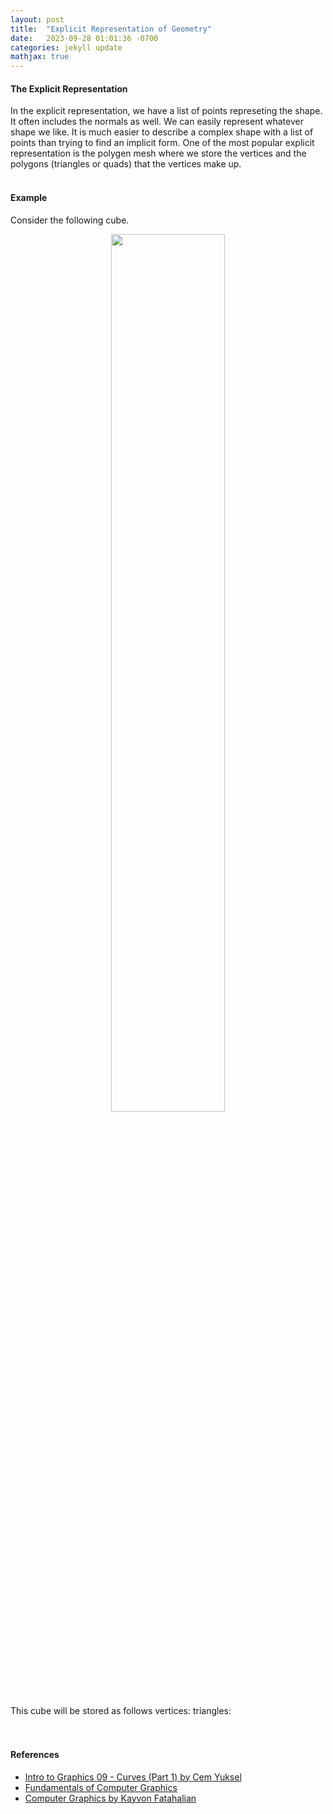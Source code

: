 ```yaml
---
layout: post
title:  "Explicit Representation of Geometry"
date:   2023-09-28 01:01:36 -0700
categories: jekyll update
mathjax: true
---
```

<!------------------------------------------------------------------------------------>
<h4><b>The Explicit Representation</b></h4>
In the explicit representation, we have a list of points represeting the shape. It often includes the normals as well. We can easily represent whatever shape we like. It is much easier to describe a complex shape with a list of points than trying to find an implicit form. One of the most popular explicit representation is the polygen mesh where we store the vertices and the polygons (triangles or quads) that the vertices make up.

<br>
<br>
<!------------------------------------------------------------------------------------>
<h4><b>Example</b></h4>
Consider the following cube.
<p style="text-align:center;"><img src="{{ site.url }}/assets/math/implicit/00.png" width="60%" class="center"></p>
This cube will be stored as follows
vertices:
triangles:

<br>
<!------------------------------------------------------------------------------------>
<br>
<br>
<h4><b>References</b></h4>
<ul>
<li>
<a href="https://www.youtube.com/watch?v=6jjLSkp0Y7I&list=PLplnkTzzqsZTfYh4UbhLGpI5kGd5oW_Hh&index=10&t=535s">Intro to Graphics 09 - Curves (Part 1) by Cem Yuksel</a>
</li>
<li>
<a href="https://www.amazon.com/Fundamentals-Computer-Graphics-Steve-Marschner/dp/1482229390">Fundamentals of Computer Graphics</a>
</li>
<li>
<a href="https://gfxcourses.stanford.edu/cs248a">Computer Graphics by Kayvon Fatahalian</a>
</li>
</ul>
<br>


